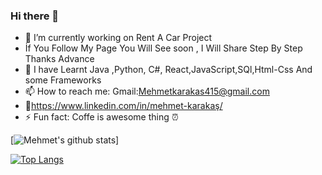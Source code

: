 ### Hi there 👋



- 🔭 I’m currently working on Rent A Car Project
- İf You Follow My Page You Will See soon , I Will Share Step By Step  Thanks Advance
- 🌱 I have Learnt  Java ,Python, C#, React,JavaScript,SQl,Html-Css And some Frameworks
- 📫 How to reach me: Gmail:Mehmetkarakas415@gmail.com
- 🦸https://www.linkedin.com/in/mehmet-karakaş/
- ⚡ Fun fact: Coffe is awesome thing ⏰


[![Mehmet's github stats](https://github-readme-stats.vercel.app/api?username=Mehmetkrks09&count_private=true&show_icons=true&theme=radical&hide_rank=false)]


[![Top Langs](https://github-readme-stats.vercel.app/api/top-langs/?username=Mehmetkrks09)](https://github.com/anuraghazra/github-readme-stats)


